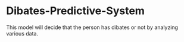 # Dibates-Predictive-System
This model will decide that the person has dibates or not by analyzing various data.
